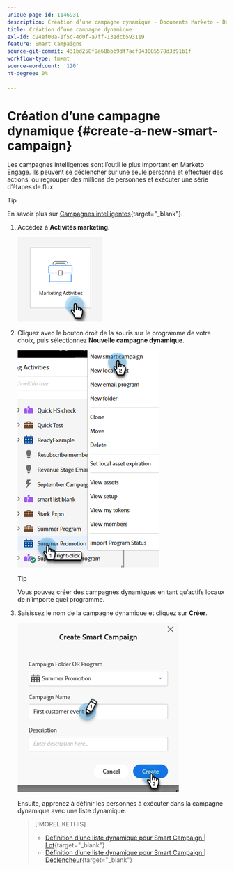 ```yaml
---
unique-page-id: 1146931
description: Création d’une campagne dynamique - Documents Marketo - Documentation du produit
title: Création d’une campagne dynamique
exl-id: c24ef00a-1f5c-4d0f-a7ff-131dcb593119
feature: Smart Campaigns
source-git-commit: 431bd258f9a68bbb9df7acf043085578d3d91b1f
workflow-type: tm+mt
source-wordcount: '120'
ht-degree: 0%

---
```


# Création d’une campagne dynamique {#create-a-new-smart-campaign}

Les campagnes intelligentes sont l’outil le plus important en Marketo Engage. Ils peuvent se déclencher sur une seule personne et effectuer des actions, ou regrouper des millions de personnes et exécuter une série d’étapes de flux.

>[!TIP]
>
>En savoir plus sur [Campagnes intelligentes](/help/marketo/product-docs/core-marketo-concepts/smart-campaigns/understanding-smart-campaigns.md){target="_blank"}.

1. Accédez à **Activités marketing**.

   ![](assets/create-a-new-smart-campaign-1.png)

1. Cliquez avec le bouton droit de la souris sur le programme de votre choix, puis sélectionnez **Nouvelle campagne dynamique**.

   ![](assets/create-a-new-smart-campaign-2.png)

   >[!TIP]
   >
   >Vous pouvez créer des campagnes dynamiques en tant qu’actifs locaux de n’importe quel programme.

1. Saisissez le nom de la campagne dynamique et cliquez sur **Créer**.

   ![](assets/create-a-new-smart-campaign-3.png)

   Ensuite, apprenez à définir les personnes à exécuter dans la campagne dynamique avec une liste dynamique.

   >[!MORELIKETHIS]
   >
   >* [Définition d’une liste dynamique pour Smart Campaign | Lot](/help/marketo/product-docs/core-marketo-concepts/smart-campaigns/creating-a-smart-campaign/define-smart-list-for-smart-campaign-batch.md){target="_blank"}
   >* [Définition d’une liste dynamique pour Smart Campaign | Déclencheur](/help/marketo/product-docs/core-marketo-concepts/smart-campaigns/creating-a-smart-campaign/define-smart-list-for-smart-campaign-trigger.md){target="_blank"}
